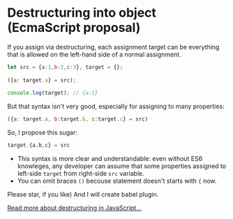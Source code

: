 # Destructuring into object (EcmaScript proposal)

If you assign via destructuring, each assignment target can be everything that is allowed on the left-hand side of a normal assignment.
```js
let src = {a:1,b:2,c:3}, target = {};     
	
({a: target.a} = src);  
	
console.log(target); // {a:1}
```

But that syntax isn't very good, especially for assigning to many properties:
```js	
({a: target.a, b:target.b, c:target.c} = src)
```
So, I propose this sugar:
```js	
target.{a,b,c} = src
```
+ This syntax is more clear and understandable: even without ES6 knowleges, any developer can assume that some properties assigned to left-side `target` from right-side `src` variable.
+ You can omit braces `()` becouse statement doesn't starts with `{` now.  


Please star, if you like) And I will create babel plugin.  

[Read more about destructuring in JavaScript...](http://exploringjs.com/es6/ch_destructuring.html#sec_assignment-targets)

